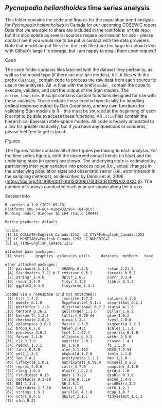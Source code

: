 ## *Pycnopodia helianthoides* time series analysis

This folder contains the code and figures for the population trend analysis for *Pycnopodia helianthoides* in Canada for our upcoming COSEWIC report. Data that we are able to share are included in the root folder of this repo, but it is incomplete as several sources require permission for use - please contact me if you would like to be put in contact with the data providers. Note that model output files (i.e. the `.rds` files) are too large to upload even with Github's large file storage, but I am happy to email them upon request!

*Code*

The code folder contains files labelled with the dataset they pertain to, as well as the model type (if there are multiple models). All `.R` files with the prefix `cleaning_` contain code to process the raw data from each source for use in the analyses. All `.R` files with the prefix `model_` contain the code to execute, validate, and plot the output of the Stan models. The `custom_functions.R` script contains custom functions designed for use with these analyses. These include those created specficially for handling ordinal response output by Dan Greenberg, and my own functions for validating Stan models in R - this must be sourced at the beginning of each R script to be able to access these functions. All `.stan` files contain the hierarchical Bayesian state-space models. All code is heavily annotated to allow for greater readibility, but if you have any questions or concerns, please feel free to get in touch.

*Figures*

The figures folder contains all of the figures pertaining to each analysis. For the time series figures, both the observed annual trends (in blue) and the underlying state (in green) are shown. The underlying state is estimated by partitioning inter-year variation into process noise (i.e., actual changes in the underlying population size) and observation error (i.e., error inherent in the sampling methods), as described by Dennis et al, 2006 (https://doi.org/10.1890/0012-9615(2006)76[323:EDDPNA]2.0.CO;2). The number of surveys conducted each year are shown along the x-axis.


Session Info
```
R version 4.1.0 (2021-05-18)
Platform: x86_64-w64-mingw32/x64 (64-bit)
Running under: Windows 10 x64 (build 19044)

Matrix products: default

locale:
[1] LC_COLLATE=English_Canada.1252  LC_CTYPE=English_Canada.1252   
[3] LC_MONETARY=English_Canada.1252 LC_NUMERIC=C                   
[5] LC_TIME=English_Canada.1252    

attached base packages:
[1] stats     graphics  grDevices utils     datasets  methods   base     

other attached packages:
 [1] patchwork_1.1.1      DHARMa_0.4.5         rstan_2.21.5        
 [4] StanHeaders_2.21.0-7 cmdstanr_0.5.2       forcats_0.5.1       
 [7] stringr_1.4.0        dplyr_1.0.7          purrr_0.3.4         
[10] readr_1.4.0          tidyr_1.1.3          tibble_3.1.2        
[13] ggplot2_3.3.5        tidyverse_1.3.1     

loaded via a namespace (and not attached):
 [1] httr_1.4.2           jsonlite_1.7.2       splines_4.1.0       
 [4] modelr_0.1.8         RcppParallel_5.1.4   assertthat_0.2.1    
 [7] posterior_1.1.0      distributional_0.2.2 stats4_4.1.0        
[10] tensorA_0.36.2       cellranger_1.1.0     pillar_1.6.2        
[13] backports_1.2.1      lattice_0.20-44      glue_1.6.2          
[16] checkmate_2.0.0      minqa_1.2.4          rvest_1.0.0         
[19] colorspace_2.0-2     Matrix_1.3-3         pkgconfig_2.0.3     
[22] broom_0.7.8          haven_2.4.1          scales_1.1.1        
[25] processx_3.5.2       lme4_1.1-27.1        generics_0.1.0      
[28] farver_2.1.0         ellipsis_0.3.2       withr_2.5.0         
[31] cli_3.3.0            magrittr_2.0.1       crayon_1.4.1        
[34] readxl_1.3.1         ps_1.6.0             fs_1.5.0            
[37] fansi_0.5.0          nlme_3.1-152         MASS_7.3-54         
[40] xml2_1.3.2           pkgbuild_1.2.0       tools_4.1.0         
[43] loo_2.4.1            prettyunits_1.1.1    hms_1.1.0           
[46] lifecycle_1.0.1      matrixStats_0.59.0   munsell_0.5.0       
[49] reprex_2.0.0         callr_3.7.0          compiler_4.1.0      
[52] rlang_1.0.4          nloptr_1.2.2.2       grid_4.1.0          
[55] rstudioapi_0.13      boot_1.3-28          gtable_0.3.0        
[58] codetools_0.2-18     inline_0.3.19        abind_1.4-5         
[61] DBI_1.1.1            R6_2.5.1             gridExtra_2.3       
[64] lubridate_1.7.10     knitr_1.33           utf8_1.2.1          
[67] stringi_1.6.1        parallel_4.1.0       Rcpp_1.0.7          
[70] vctrs_0.4.1          dbplyr_2.1.1         tidyselect_1.1.1    
[73] xfun_0.24           
```
